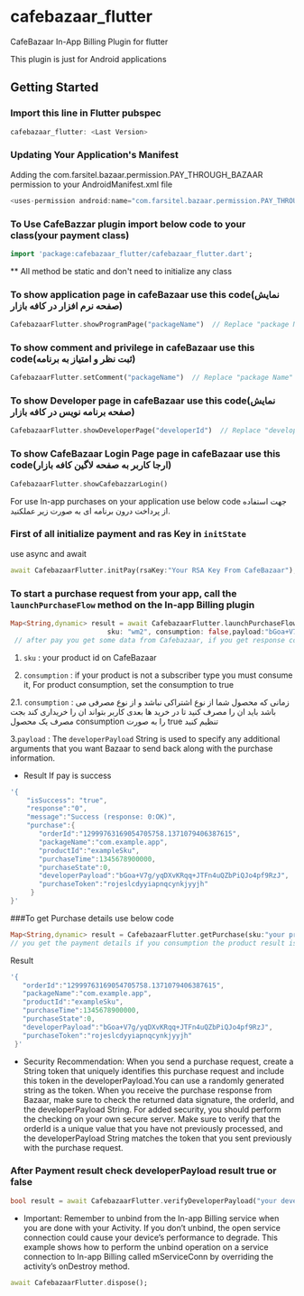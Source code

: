 # cafebazaar_flutter

CafeBazaar In-App Billing Plugin for flutter

This plugin is just for Android applications

## Getting Started

### Import this line in Flutter pubspec
```dart
cafebazaar_flutter: <Last Version>
```

### Updating Your Application's Manifest
Adding the com.farsitel.bazaar.permission.PAY_THROUGH_BAZAAR permission to your AndroidManifest.xml file
```dart
<uses-permission android:name="com.farsitel.bazaar.permission.PAY_THROUGH_BAZAAR" />
```

### To Use CafeBazzar plugin import below code to your class(your payment class)
```dart
import 'package:cafebazaar_flutter/cafebazaar_flutter.dart';
```

** All method be static and don't need to initialize any class


### To show application page in cafeBazaar use this code(نمایش صفحه نرم افزار در کافه بازار)
```dart
CafebazaarFlutter.showProgramPage("packageName")  // Replace "package Name" with Your application Package Name. you can find package name on gradle file

```

### To show comment and privilege in cafeBazaar use this code(ثبت نظر و امتیاز به برنامه)
```dart
CafebazaarFlutter.setComment("packageName")  // Replace "package Name" with Your application Package Name. you can find package name on gradle file

```

### To show Developer page in cafeBazaar use this code(نمایش صفحه برنامه نویس در کافه بازار)
```dart
CafebazaarFlutter.showDeveloperPage("developerId")  // Replace "developerId" with Your developerId in CafeBazaar

```

### To show CafeBazaar Login Page page in cafeBazaar use this code(ارجا کاربر به صفحه لاگین کافه بازار)
```dart
CafebazaarFlutter.showCafebazzarLogin()

```


For use In-app purchases on your application use below code
جهت استفاده از پرداخت درون برنامه ای به صورت زیر عملکنید.

### First of all initialize payment and ras Key in `initState`
use async and await
```dart
await CafebazaarFlutter.initPay(rsaKey:"Your RSA Key From CafeBazaar");

```



### To start a purchase request from your app, call the `launchPurchaseFlow` method on the In-app Billing plugin
```dart
Map<String,dynamic> result = await CafebazaarFlutter.launchPurchaseFlow(
                        sku: "wm2", consumption: false,payload:"bGoa+V7g/yqDXvKRqq+JTFn4uQZbPiQJo4pf9RzJ");
 // after pay you get some data from Cafebazaar, if you get response code -1005 the payment is canceled by the user and  if get code 0  the payment is Success

```
1. `sku` : your product id on CafeBazaar

2. `consumption` : if your product is not a subscriber type you must consume it, For product consumption, set the consumption to true

2.1. `consumption` : زمانی که محصول شما از نوع اشتراکی نباشد و از نوع مصرفی می باشد  باید ان را مصرف کنید تا در خرید ها بعدی کاربر بتواند ان را خریداری کند بجت مصرف یک محصول consumption را به صورت true تنظیم کنید

3.`payload` : The `developerPayload` String is used to specify any additional arguments that you want Bazaar to send back along with the purchase information.


* Result If pay is success
```dart
'{
    "isSuccess": "true",
    "response":"0",
    "message":"Success (response: 0:OK)",
    "purchase":{
       "orderId":"12999763169054705758.1371079406387615",
       "packageName":"com.example.app",
       "productId":"exampleSku",
       "purchaseTime":1345678900000,
       "purchaseState":0,
       "developerPayload":"bGoa+V7g/yqDXvKRqq+JTFn4uQZbPiQJo4pf9RzJ",
       "purchaseToken":"rojeslcdyyiapnqcynkjyyjh"
     }
}'
````


###To get Purchase details use below code
```dart
Map<String,dynamic> result = CafebazaarFlutter.getPurchase(sku:"your product sku") // you can find sku(product id) in your application in-app section
// you get the payment details if you consumption the product result is null
```

Result
```dart
'{
   "orderId":"12999763169054705758.1371079406387615",
   "packageName":"com.example.app",
   "productId":"exampleSku",
   "purchaseTime":1345678900000,
   "purchaseState":0,
   "developerPayload":"bGoa+V7g/yqDXvKRqq+JTFn4uQZbPiQJo4pf9RzJ",
   "purchaseToken":"rojeslcdyyiapnqcynkjyyjh"
 }'
````

* Security Recommendation: When you send a purchase request, create a String token that uniquely identifies this purchase request and include this token in the developerPayload.You can use a randomly generated string as the token. When you receive the purchase response from Bazaar, make sure to check the returned data signature, the orderId, and the developerPayload String. For added security, you should perform the checking on your own secure server. Make sure to verify that the orderId is a unique value that you have not previously processed, and the developerPayload String matches the token that you sent previously with the purchase request.
### After Payment result check developerPayload result true or false
```dart
bool result = await CafebazaarFlutter.verifyDeveloperPayload("your developerPayload");
```

* Important: Remember to unbind from the In-app Billing service when you are done with your Activity. If you don’t unbind, the open service connection could cause your device’s performance to degrade. This example shows how to perform the unbind operation on a service connection to In-app Billing called mServiceConn by overriding the activity’s onDestroy method.

```dart
await CafebazaarFlutter.dispose();
```